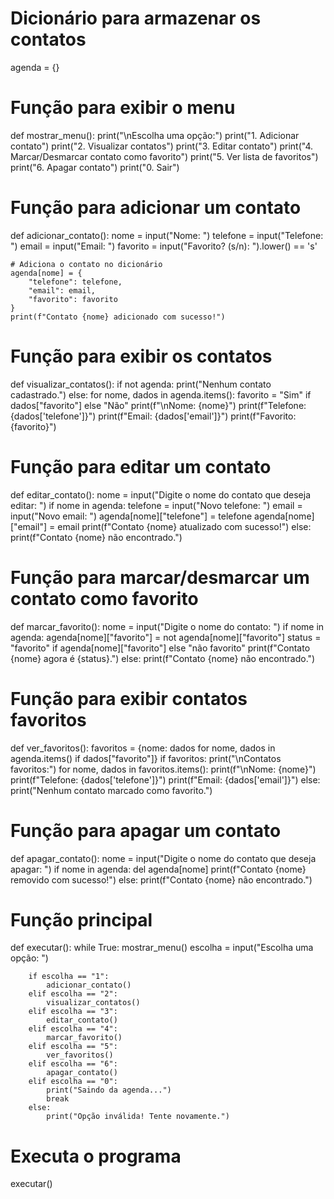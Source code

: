 # Dicionário para armazenar os contatos
agenda = {}

# Função para exibir o menu
def mostrar_menu():
    print("\nEscolha uma opção:")
    print("1. Adicionar contato")
    print("2. Visualizar contatos")
    print("3. Editar contato")
    print("4. Marcar/Desmarcar contato como favorito")
    print("5. Ver lista de favoritos")
    print("6. Apagar contato")
    print("0. Sair")

# Função para adicionar um contato
def adicionar_contato():
    nome = input("Nome: ")
    telefone = input("Telefone: ")
    email = input("Email: ")
    favorito = input("Favorito? (s/n): ").lower() == 's'

    # Adiciona o contato no dicionário
    agenda[nome] = {
        "telefone": telefone,
        "email": email,
        "favorito": favorito
    }
    print(f"Contato {nome} adicionado com sucesso!")

# Função para exibir os contatos
def visualizar_contatos():
    if not agenda:
        print("Nenhum contato cadastrado.")
    else:
        for nome, dados in agenda.items():
            favorito = "Sim" if dados["favorito"] else "Não"
            print(f"\nNome: {nome}")
            print(f"Telefone: {dados['telefone']}")
            print(f"Email: {dados['email']}")
            print(f"Favorito: {favorito}")

# Função para editar um contato
def editar_contato():
    nome = input("Digite o nome do contato que deseja editar: ")
    if nome in agenda:
        telefone = input("Novo telefone: ")
        email = input("Novo email: ")
        agenda[nome]["telefone"] = telefone
        agenda[nome]["email"] = email
        print(f"Contato {nome} atualizado com sucesso!")
    else:
        print(f"Contato {nome} não encontrado.")

# Função para marcar/desmarcar um contato como favorito
def marcar_favorito():
    nome = input("Digite o nome do contato: ")
    if nome in agenda:
        agenda[nome]["favorito"] = not agenda[nome]["favorito"]
        status = "favorito" if agenda[nome]["favorito"] else "não favorito"
        print(f"Contato {nome} agora é {status}.")
    else:
        print(f"Contato {nome} não encontrado.")

# Função para exibir contatos favoritos
def ver_favoritos():
    favoritos = {nome: dados for nome, dados in agenda.items() if dados["favorito"]}
    if favoritos:
        print("\nContatos favoritos:")
        for nome, dados in favoritos.items():
            print(f"\nNome: {nome}")
            print(f"Telefone: {dados['telefone']}")
            print(f"Email: {dados['email']}")
    else:
        print("Nenhum contato marcado como favorito.")

# Função para apagar um contato
def apagar_contato():
    nome = input("Digite o nome do contato que deseja apagar: ")
    if nome in agenda:
        del agenda[nome]
        print(f"Contato {nome} removido com sucesso!")
    else:
        print(f"Contato {nome} não encontrado.")

# Função principal
def executar():
    while True:
        mostrar_menu()
        escolha = input("Escolha uma opção: ")

        if escolha == "1":
            adicionar_contato()
        elif escolha == "2":
            visualizar_contatos()
        elif escolha == "3":
            editar_contato()
        elif escolha == "4":
            marcar_favorito()
        elif escolha == "5":
            ver_favoritos()
        elif escolha == "6":
            apagar_contato()
        elif escolha == "0":
            print("Saindo da agenda...")
            break
        else:
            print("Opção inválida! Tente novamente.")

# Executa o programa
executar()
